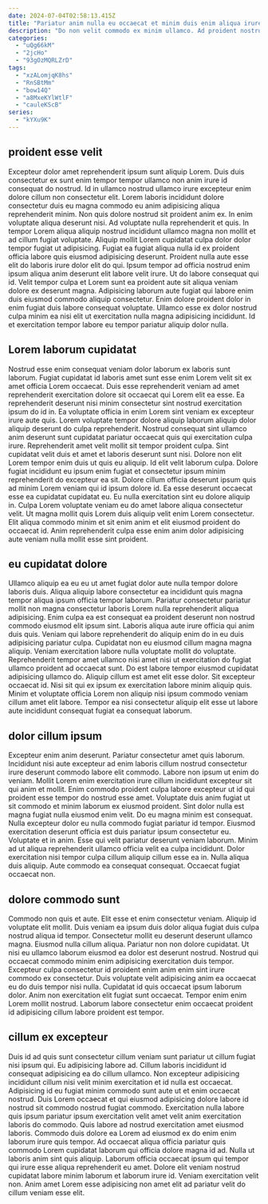 ```yaml
---
date: 2024-07-04T02:58:13.415Z
title: "Pariatur anim nulla eu occaecat et minim duis enim aliqua irure excepteur."
description: "Do non velit commodo ex minim ullamco. Ad proident nostrud sint laboris deserunt proident veniam in."
categories:
  - "uQg66kM"
  - "2jcHo"
  - "93gOzMQRLZrD"
tags:
  - "xzALomjqK8hs"
  - "RnSBtMm"
  - "bow14Q"
  - "a8MxeKYlWtlF"
  - "cauleKScB"
series:
  - "kYXu9K"
---
```



## proident esse velit

Excepteur dolor amet reprehenderit ipsum sunt aliquip Lorem. Duis duis consectetur ex sunt enim tempor tempor ullamco non anim irure id consequat do nostrud. Id in ullamco nostrud ullamco irure excepteur enim dolore cillum non consectetur elit. Lorem laboris incididunt dolore consectetur duis eu magna commodo eu anim adipisicing aliqua reprehenderit minim. Non quis dolore nostrud sit proident anim ex.
In enim voluptate aliqua deserunt nisi. Ad voluptate nulla reprehenderit et quis. In tempor Lorem aliqua aliquip nostrud incididunt ullamco magna non mollit et ad cillum fugiat voluptate. Aliquip mollit Lorem cupidatat culpa dolor dolor tempor fugiat ut adipisicing. Fugiat ea fugiat aliqua nulla id ex proident officia labore quis eiusmod adipisicing deserunt. Proident nulla aute esse elit do laboris irure dolor elit do qui.
Ipsum tempor ad officia nostrud enim ipsum aliqua anim deserunt elit labore velit irure. Ut do labore consequat qui id. Velit tempor culpa et Lorem sunt ea proident aute sit aliqua veniam dolore ex deserunt magna. Adipisicing laborum aute fugiat qui labore enim duis eiusmod commodo aliquip consectetur. Enim dolore proident dolor in enim fugiat duis labore consequat voluptate. Ullamco esse ex dolor nostrud culpa minim ea nisi elit ut exercitation nulla magna adipisicing incididunt. Id et exercitation tempor labore eu tempor pariatur aliquip dolor nulla.

## Lorem laborum cupidatat

Nostrud esse enim consequat veniam dolor laborum ex laboris sunt laborum. Fugiat cupidatat id laboris amet sunt esse enim Lorem velit sit ex amet officia Lorem occaecat. Duis esse reprehenderit veniam ad amet reprehenderit exercitation dolore sit occaecat qui Lorem elit ea esse. Ea reprehenderit deserunt nisi minim consectetur sint nostrud exercitation ipsum do id in. Ea voluptate officia in enim Lorem sint veniam ex excepteur irure aute quis.
Lorem voluptate tempor dolore aliquip laborum aliquip dolor aliquip deserunt do culpa reprehenderit. Nostrud consequat sint ullamco anim deserunt sunt cupidatat pariatur occaecat quis qui exercitation culpa irure. Reprehenderit amet velit mollit sit tempor proident culpa. Sint cupidatat velit duis et amet et laboris deserunt sunt nisi. Dolore non elit Lorem tempor enim duis ut quis eu aliquip. Id elit velit laborum culpa. Dolore fugiat incididunt eu ipsum enim fugiat et consectetur ipsum minim reprehenderit do excepteur ea sit.
Dolore cillum officia deserunt ipsum quis ad minim Lorem veniam qui id ipsum dolore id. Ea esse deserunt occaecat esse ea cupidatat cupidatat eu. Eu nulla exercitation sint eu dolore aliquip in. Culpa Lorem voluptate veniam eu do amet labore aliqua consectetur velit. Ut magna mollit quis Lorem duis aliquip velit enim Lorem consectetur. Elit aliqua commodo minim et sit enim anim et elit eiusmod proident do occaecat id. Anim reprehenderit culpa esse enim anim dolor adipisicing aute veniam nulla mollit esse sint proident.

## eu cupidatat dolore

Ullamco aliquip ea eu eu ut amet fugiat dolor aute nulla tempor dolore laboris duis. Aliqua aliquip labore consectetur ea incididunt quis magna tempor aliqua ipsum officia tempor laborum. Pariatur consectetur pariatur mollit non magna consectetur laboris Lorem nulla reprehenderit aliqua adipisicing. Enim culpa ea est consequat ea proident deserunt non nostrud commodo eiusmod elit ipsum sint.
Laboris aliqua aute irure officia qui anim duis quis. Veniam qui labore reprehenderit do aliquip enim do in eu duis adipisicing pariatur culpa. Cupidatat non eu eiusmod cillum magna magna aliquip. Veniam exercitation labore nulla voluptate mollit do voluptate. Reprehenderit tempor amet ullamco nisi amet nisi ut exercitation do fugiat ullamco proident ad occaecat sunt. Do est labore tempor eiusmod cupidatat adipisicing ullamco do.
Aliquip cillum est amet elit esse dolor. Sit excepteur occaecat id. Nisi sit qui ex ipsum ex exercitation labore minim aliquip quis. Minim et voluptate officia Lorem non aliquip nisi ipsum commodo veniam cillum amet elit labore. Tempor ea nisi consectetur aliquip elit esse ut labore aute incididunt consequat fugiat ea consequat laborum.

## dolor cillum ipsum

Excepteur enim anim deserunt. Pariatur consectetur amet quis laborum. Incididunt nisi aute excepteur ad enim laboris cillum nostrud consectetur irure deserunt commodo labore elit commodo. Labore non ipsum ut enim do veniam.
Mollit Lorem enim exercitation irure cillum incididunt excepteur sit qui anim et mollit. Enim commodo proident culpa labore excepteur ut id qui proident esse tempor do nostrud esse amet. Voluptate duis anim fugiat ut sit commodo et minim laborum ex eiusmod proident. Sint dolor nulla est magna fugiat nulla eiusmod enim velit. Do eu magna minim est consequat. Nulla excepteur dolor eu nulla commodo fugiat pariatur id tempor. Eiusmod exercitation deserunt officia est duis pariatur ipsum consectetur eu. Voluptate et in anim.
Esse qui velit pariatur deserunt veniam laborum. Minim ad ut aliqua reprehenderit ullamco officia velit ea culpa incididunt. Dolor exercitation nisi tempor culpa cillum aliquip cillum esse ea in. Nulla aliqua duis aliquip. Aute commodo ea consequat consequat. Occaecat fugiat occaecat non.

## dolore commodo sunt

Commodo non quis et aute. Elit esse et enim consectetur veniam. Aliquip id voluptate elit mollit. Duis veniam ea ipsum duis dolor aliqua fugiat duis culpa nostrud aliqua id tempor. Consectetur mollit eu deserunt deserunt ullamco magna. Eiusmod nulla cillum aliqua.
Pariatur non non dolore cupidatat. Ut nisi eu ullamco laborum eiusmod ea dolor est deserunt nostrud. Nostrud qui occaecat commodo minim enim adipisicing exercitation duis tempor. Excepteur culpa consectetur id proident enim anim enim sint irure commodo ex consectetur.
Duis voluptate velit adipisicing anim ea occaecat eu do duis tempor nisi nulla. Cupidatat id quis occaecat ipsum laborum dolor. Anim non exercitation elit fugiat sunt occaecat. Tempor enim enim Lorem mollit nostrud. Laborum labore consectetur enim occaecat proident id adipisicing cillum labore proident est tempor.

## cillum ex excepteur

Duis id ad quis sunt consectetur cillum veniam sunt pariatur ut cillum fugiat nisi ipsum qui. Eu adipisicing labore ad. Cillum laboris incididunt id consequat adipisicing ea do cillum ullamco. Non excepteur adipisicing incididunt cillum nisi velit minim exercitation et id nulla est occaecat.
Adipisicing id eu fugiat minim commodo sunt aute ut et enim occaecat nostrud. Duis Lorem occaecat et qui eiusmod adipisicing dolore labore id nostrud sit commodo nostrud fugiat commodo. Exercitation nulla labore quis ipsum pariatur ipsum exercitation velit amet velit anim exercitation laboris do commodo. Quis labore ad nostrud exercitation amet eiusmod laboris. Commodo duis dolore ea Lorem ad eiusmod ex do enim enim laborum irure quis tempor. Ad occaecat aliqua officia pariatur quis commodo Lorem cupidatat laborum qui officia dolore magna id ad.
Nulla ut laboris anim sint quis aliquip. Laborum officia occaecat ipsum qui tempor qui irure esse aliqua reprehenderit eu amet. Dolore elit veniam nostrud cupidatat labore minim laborum et laborum irure id. Veniam exercitation velit non. Anim amet Lorem esse adipisicing non amet elit ad pariatur velit do cillum veniam esse elit.

